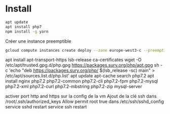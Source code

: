 # Install


```bash
apt update
apt install php7
npm install -g yarn
```


Créer une instance preemptible

```bash
gcloud compute instances create deploy --zone europe-west3-c --preemptible

```


apt install apt-transport-https lsb-release ca-certificates
wget -O /etc/apt/trusted.gpg.d/php.gpg https://packages.sury.org/php/apt.gpg
sh -c 'echo "deb https://packages.sury.org/php/ $(lsb_release -sc) main" > /etc/apt/sources.list.d/php.list'
apt update
apt-cache search php7.2
apt install nginx php7.2 php7.2-common php7.2-cli php7.2-fpm php7.2-mysql php7.2-xml php7.2-curl php7.2-mbstring php7.2-zip  mysql-server


activer port http and https sur la config de la vm
Ajout de la clé ssh dans /root/.ssh/authorized_keys
Allow permit root true dans /etc/ssh/sshd_config
service sshd restart
service ssh restart

